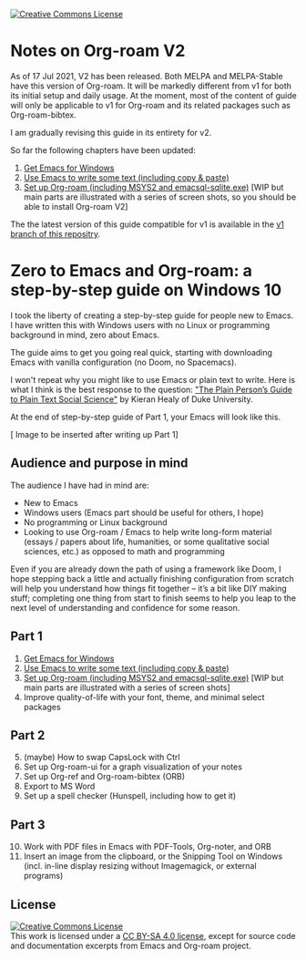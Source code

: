 <a rel="license" href="http://creativecommons.org/licenses/by-sa/4.0/"><img alt="Creative Commons License" style="border-width:0" src="https://i.creativecommons.org/l/by-sa/4.0/80x15.png" /></a>

# Notes on Org-roam V2

As of 17 Jul 2021, V2 has been released. Both MELPA and MELPA-Stable have this version of Org-roam. It will be markedly different from v1 for both its initial setup and daily usage. At the moment, most of the content of guide will only be applicable to v1 for Org-roam and its related packages such as Org-roam-bibtex.

I am gradually revising this guide in its entirety for v2.

So far the following chapters have been updated:

1. [Get Emacs for Windows](./10.Get-Emacs.md)
2. [Use Emacs to write some text (including copy & paste)](./20.Use-Emacs.md)
3. [Set up Org-roam (including MSYS2 and emacsql-sqlite.exe)](./30.setup-org-roam.md) [WIP but main parts are illustrated with a series of screen shots, so you should be able to install Org-roam V2]

The the latest version of this guide compatible for v1 is available in the [v1 branch of this repositry](https://github.com/nobiot/Zero-to-Emacs-and-Org-roam/tree/v1).

# Zero to Emacs and Org-roam: a step-by-step guide on Windows 10

I took the liberty of creating a step-by-step guide for people new to Emacs. I have written this with Windows users with no Linux or programming background in mind, zero about Emacs.

The guide aims to get you going real quick, starting with downloading Emacs with vanilla configuration (no Doom, no Spacemacs).

I won't repeat why you might like to use Emacs or plain text to write. Here is what I think is the best response to the question: ["The Plain Person’s Guide to Plain Text Social Science"](https://plain-text.co/) by Kieran Healy of Duke University.

At the end of step-by-step guide of Part 1, your Emacs will look like this.

[ Image to be inserted after writing up Part 1] 

## Audience and purpose in mind

The audience I have had in mind are:

- New to Emacs
- Windows users (Emacs part should be useful for others, I hope)
- No programming or Linux background
- Looking to use Org-roam / Emacs to help write long-form material (essays / papers about life, humanities, or some qualitative social sciences, etc.) as opposed to math and programming

Even if you are already down the path of using a framework like Doom, I hope stepping back a little and actually finishing configuration from scratch will help you understand how things fit together – it’s a bit like DIY making stuff; completing one thing from start to finish seems to help you leap to the next level of understanding and confidence for some reason.

## Part 1

1. [Get Emacs for Windows](./10.Get-Emacs.md)
2. [Use Emacs to write some text (including copy & paste)](./20.Use-Emacs.md)
3. [Set up Org-roam (including MSYS2 and emacsql-sqlite.exe)](./30.setup-org-roam.md) [WIP but main parts are illustrated with a series of screen shots]
4. Improve quality-of-life with your font, theme, and minimal select packages

## Part 2
5. (maybe) How to swap CapsLock with Ctrl
6. Set up Org-roam-ui for a graph visualization of your notes
7. Set up Org-ref and Org-roam-bibtex (ORB)
8. Export to MS Word
9. Set up a spell checker (Hunspell, including how to get it)

## Part 3
10. Work with PDF files in Emacs with PDF-Tools, Org-noter, and ORB
11. Insert an image from the clipboard, or the Snipping Tool on Windows (incl. in-line display resizing without Imagemagick, or external programs)

## License

<a rel="license" href="http://creativecommons.org/licenses/by-sa/4.0/"><img alt="Creative Commons License" style="border-width:0" src="https://i.creativecommons.org/l/by-sa/4.0/88x31.png" /></a><br />This work is licensed under a <a rel="license" href="http://creativecommons.org/licenses/by-sa/4.0/">CC BY-SA 4.0 license</a>, except for source code and documentation excerpts from Emacs and Org-roam project.
